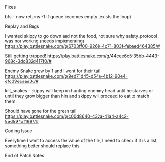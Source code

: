 

Fixes

bfs - now returns -1 if queue becomes empty (exists the loop)

Replay and Bugs

I wanted skippy to go down and not the food, not sure why safety_protocol was not working (needs implementing) https://play.battlesnake.com/g/6703ff00-9268-4c71-803f-febaed464385/#

Still getting trapped! https://play.battlesnake.com/g/44cee6c5-35bb-4443-968c-3dc832d417f0/#

Enemy Snake grew by 1 and I went for their tail https://play.battlesnake.com/g/9ed71d45-d54e-4b12-90e4-efcd9eeaaa3c/#

kill_snakes - skippy will keep on hunting enenmy head until he starves or until they grow bigger than him and skippy will proceed to eat to match them.

Should have gone for the green tail https://play.battlesnake.com/g/c00d8640-432a-41a4-a4c2-5ed594af1967/#

Coding Issue

Everytime I want to access the value of the tile, I need to check if it is a list, something better should replace this

End of Patch Notes
